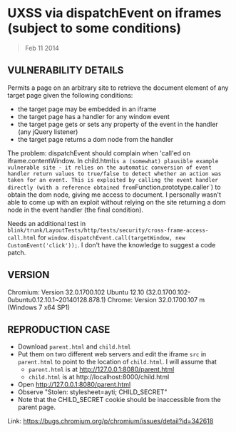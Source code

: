 # UXSS via dispatchEvent on iframes (subject to some conditions)

> Feb 11 2014

## VULNERABILITY DETAILS

Permits a page on an arbitrary site to retrieve the document element of any target page given the following conditions:

* the target page may be embedded in an iframe
* the target page has a handler for any window event
* the target page gets or sets any property of the event in the handler (any jQuery listener)
* the target page returns a dom node from the handler

The problem: dispatchEvent should complain when 'call'ed on iframe.contentWindow.
In child.html` is a (somewhat) plausible example vulnerable site - it relies on the automatic conversion of event handler return values to true/false to detect whether an action was taken for an event.
This is exploited by calling the event handler directly (with a reference obtained from `Function.prototype.caller`) to obtain the dom node, giving me access to document.
I personally wasn't able to come up with an exploit without relying on the site returning a dom node in the event handler (the final condition).

Needs an additional test in `blink/trunk/LayoutTests/http/tests/security/cross-frame-access-call.html` for `window.dispatchEvent.call(targetWindow, new CustomEvent('click'));`.
I don't have the knowledge to suggest a code patch.

## VERSION

Chromium: Version 32.0.1700.102 Ubuntu 12.10 (32.0.1700.102-0ubuntu0.12.10.1~20140128.878.1)
Chrome: Version 32.0.1700.107 m (Windows 7 x64 SP1)

## REPRODUCTION CASE

* Download `parent.html` and `child.html`
* Put them on two different web servers and edit the iframe `src` in `parent.html`
  to point to the location of `child.html`. I will assume that
  * `parent.html` is at http://127.0.0.1:8080/parent.html
  * `child.html` is at http://localhost:8000/child.html
* Open http://127.0.0.1:8080/parent.html
* Observe "Stolen: stylesheet=ayti; CHILD_SECRET"
* Note that the CHILD_SECRET cookie should be inaccessible from the parent page.

Link: https://bugs.chromium.org/p/chromium/issues/detail?id=342618
